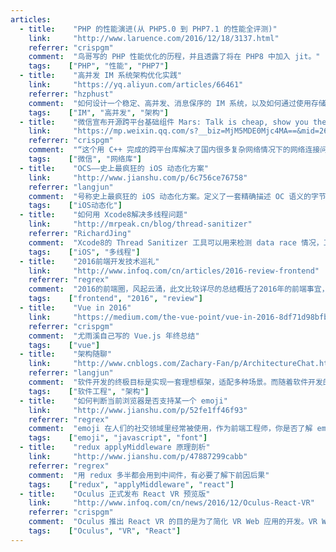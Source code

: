 ```yaml
---
articles:
  - title:    "PHP 的性能演进(从 PHP5.0 到 PHP7.1 的性能全评测)"
    link:     "http://www.laruence.com/2016/12/18/3137.html"
    referrer: "crispgm"
    comment:  "鸟哥写的 PHP 性能优化的历程，并且透露了将在 PHP8 中加入 jit。"
    tags:    ["PHP", "性能", "PHP7"]
  - title:    "高并发 IM 系统架构优化实践"
    link:     "https://yq.aliyun.com/articles/66461"
    referrer: "hzphust"
    comment:  "如何设计一个稳定、高并发、消息保序的 IM 系统，以及如何通过使用存储层的高级功能来优化系统架构。"
    tags:    ["IM", "高并发", "架构"]
  - title:    "微信宣布开源跨平台基础组件 Mars: Talk is cheap, show you their code."
    link:     "https://mp.weixin.qq.com/s?__biz=MjM5MDE0Mjc4MA==&mid=2650995135&idx=3&sn=4f56c808d11e65aa68035d54eb8fa867&chksm=bdbf01ec8ac888faf0017ab41ebcff03817af5528606c3598767b4ea77256259f0b5865949b3&mpshare=1&scene=1&srcid=1229WLCnkKq9d6atAaX5PeZG&key=2f8b24ba685fccbe28615d4233e8e8b52bfc90ea4fb51560905c64be8fbc5924b9b6095a2358025c76781d065c94606d900c9aa478507a0632c0181519da73899ccc4a516ecf3020270686d0975a54e5&ascene=0&uin=NTc5MjA1&devicetype=iMac+MacBookPro12%2C1+OSX+OSX+10.12.2+build(16C67)&version=12010210&nettype=WIFI&fontScale=100&pass_ticket=XREDW%2BE3f8kq1X0%2BTcZmDnyxT2K%2BVU0V%2Bi%2BsBA37Mk0%3D"
    referrer: "crispgm"
    comment:  "“这个用 C++ 完成的跨平台库解决了国内很多复杂网络情况下的网络连接问题，在经历了微信 5 亿用户的检验之后，腾讯在今天把它开源出来了。相信这个网络库会极大地造福国内的移动开发者，使得大家不用在为各种网络环境下的传输优化头疼。”"
    tags:    ["微信", "网络库"]
  - title:    "OCS——史上最疯狂的 iOS 动态化方案"
    link:     "http://www.jianshu.com/p/6c756ce76758"
    referrer: "langjun"
    comment:  "号称史上最疯狂的 iOS 动态化方案。定义了一套精确描述 OC 语义的字节码指令集(OCScript)，开发了一套全自动编译器（OCSCompiler），实现了一个高性能的虚拟机（OCSVM）以及一个可以跟底层无缝对接的桥接器(OCSBridge)......"
    tags:    ["iOS动态化"]
  - title:    "如何用 Xcode8解决多线程问题"
    link:     "http://mrpeak.cn/blog/thread-sanitizer"
    referrer: "RichardJing"
    comment:  "Xcode8的 Thread Sanitizer 工具可以用来检测 data race 情况，工具使用很简单。本文主要介绍了 data race 的概念及多线程安全方面的知识。"
    tags:    ["iOS", "多线程"]
  - title:    "2016前端开发技术巡礼"
    link:     "http://www.infoq.com/cn/articles/2016-review-frontend"
    referrer: "regrex"
    comment:  "2016的前端圈，风起云涌，此文比较详尽的总结概括了2016年的前端事宜，值得一看"
    tags:    ["frontend", "2016", "review"]
  - title:    "Vue in 2016"
    link:     "https://medium.com/the-vue-point/vue-in-2016-8df71d98bfb3#.ylma84xz9"
    referrer: "crispgm"
    comment:  "尤雨溪自己写的 Vue.js 年终总结"
    tags:    ["vue"]
  - title:    "架构随聊"
    link:     "http://www.cnblogs.com/Zachary-Fan/p/ArchitectureChat.html"
    referrer: "langjun"
    comment:  "软件开发的终极目标是实现一套理想框架，适配多种场景。而随着软件开发的迭代人们会总结出一套规范标准，以达到高可复用性。文章对架构浅显谈及。"
    tags:    ["软件工程", "架构"]
  - title:    "如何判断当前浏览器是否支持某一个 emoji"
    link:     "http://www.jianshu.com/p/52fe1ff46f93"
    referrer: "regrex"
    comment:  "emoji 在人们的社交领域里经常被使用，作为前端工程师，你是否了解 emoji 的实现原理，是否指导如何判断设备是否支持某个 emoji，此文带你了解"
    tags:    ["emoji", "javascript", "font"]
  - title:    "redux applyMiddleware 原理剖析"
    link:     "http://www.jianshu.com/p/47887299cabb"
    referrer: "regrex"
    comment:  "用 redux 多半都会用到中间件，有必要了解下前因后果"
    tags:    ["redux", "applyMiddleware", "react"]
  - title:    "Oculus 正式发布 React VR 预览版"
    link:     "http://www.infoq.com/cn/news/2016/12/Oculus-React-VR"
    referrer: "crispgm"
    comment:  "Oculus 推出 React VR 的目的是为了简化 VR Web 应用的开发。VR Web 应用对帧率的要求越来越高，这意味着开发 VR Web 应用的复杂性也在增加。React VR 希望可以做到让开发者在保持现有开发习惯和使用现有工具的前提下，能够维持 Web 开发的高速迭代。"
    tags:    ["Oculus", "VR", "React"]
---
```

